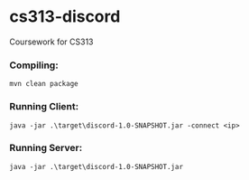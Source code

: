 # cs313-discord
Coursework for CS313

### Compiling:
`mvn clean package`

### Running Client:
`java -jar .\target\discord-1.0-SNAPSHOT.jar -connect <ip>`

### Running Server:
`java -jar .\target\discord-1.0-SNAPSHOT.jar`

